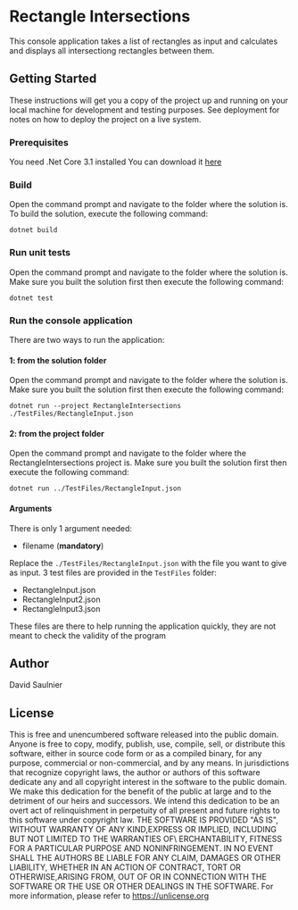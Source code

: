 # Rectangle Intersections

This console application takes a list of rectangles as input and calculates and displays all intersectiong rectangles between them.

## Getting Started

These instructions will get you a copy of the project up and running on your local machine for development and testing purposes. See deployment for notes on how to deploy the project on a live system.

### Prerequisites

You need .Net Core 3.1 installed
You can download it [here](https://dotnet.microsoft.com/download/dotnet-core/3.1)

### Build

Open the command prompt and navigate to the folder where the solution is.
To build the solution, execute the following command:

`dotnet build`

### Run unit tests

Open the command prompt and navigate to the folder where the solution is.
Make sure you built the solution first then execute the following command:

`dotnet test`


### Run the console application

There are two ways to run the application:

#### 1: from the solution folder

Open the command prompt and navigate to the folder where the solution is.
Make sure you built the solution first then execute the following command:

`dotnet run --project RectangleIntersections ./TestFiles/RectangleInput.json`

#### 2: from the project folder
Open the command prompt and navigate to the folder where the RectangleIntersections project is.
Make sure you built the solution first then execute the following command:

`dotnet run ../TestFiles/RectangleInput.json`

#### Arguments

There is only 1 argument needed:
- filename (**mandatory**)

Replace the `./TestFiles/RectangleInput.json` with the file you want to give as input.
3 test files are provided in the `TestFiles` folder:
- RectangleInput.json
- RectangleInput2.json
- RectangleInput3.json

These files are there to help running the application quickly, they are not meant to check the validity of the program


## Author

David Saulnier


## License

This is free and unencumbered software released into the public domain.
Anyone is free to copy, modify, publish, use, compile, sell, or distribute this software, either in source code form or as a compiled binary, for any purpose, commercial or non-commercial, and by any means.
In jurisdictions that recognize copyright laws, the author or authors of this software dedicate any and all copyright interest in the software to the public domain. We make this dedication for the benefit of the public at large and to the detriment of our heirs and successors. We intend this dedication to be an overt act of relinquishment in perpetuity of all present and future rights to this software under copyright law.
THE SOFTWARE IS PROVIDED \"AS IS\", WITHOUT WARRANTY OF ANY KIND,EXPRESS OR IMPLIED, INCLUDING BUT NOT LIMITED TO THE WARRANTIES OF\ ERCHANTABILITY, FITNESS FOR A PARTICULAR PURPOSE AND NONINFRINGEMENT. IN NO EVENT SHALL THE AUTHORS BE LIABLE FOR ANY CLAIM, DAMAGES OR OTHER LIABILITY, WHETHER IN AN ACTION OF CONTRACT, TORT OR OTHERWISE,ARISING FROM, OUT OF OR IN CONNECTION WITH THE SOFTWARE OR THE USE OR OTHER DEALINGS IN THE SOFTWARE.
For more information, please refer to <https://unlicense.org>

